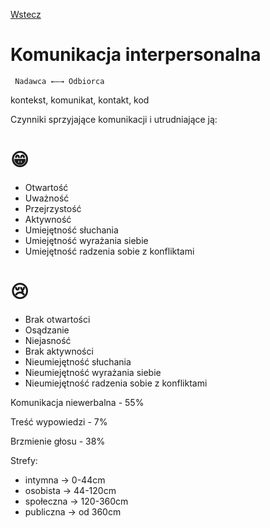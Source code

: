 [Wstecz](../podstawy_przedsiebiorczosci.md)

# Komunikacja interpersonalna

     Nadawca ←—→ Odbiorca

kontekst, komunikat, kontakt, kod

Czynniki sprzyjające komunikacji i utrudniające ją:

# 😁

-   Otwartość
-   Uważność
-   Przejrzystość
-   Aktywność
-   Umiejętność słuchania
-   Umiejętność wyrażania siebie
-   Umiejętność radzenia sobie z konfliktami

# 😢

-   Brak otwartości
-   Osądzanie
-   Niejasność
-   Brak aktywności
-   Nieumiejętność słuchania
-   Nieumiejętność wyrażania siebie
-   Nieumiejętność radzenia sobie z konfliktami

Komunikacja niewerbalna - 55%

Treść wypowiedzi - 7%

Brzmienie głosu - 38%

Strefy:

-   intymna → 0-44cm
-   osobista → 44-120cm
-   społeczna → 120-360cm
-   publiczna → od 360cm
